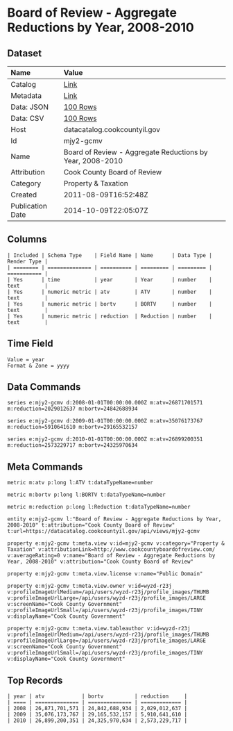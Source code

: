 # Board of Review - Aggregate Reductions by Year, 2008-2010

## Dataset

| Name | Value |
| :--- | :---- |
| Catalog | [Link](https://catalog.data.gov/dataset/board-of-review-aggregate-reductions-by-year-2008-2010-24c74) |
| Metadata | [Link](https://datacatalog.cookcountyil.gov/api/views/mjy2-gcmv) |
| Data: JSON | [100 Rows](https://datacatalog.cookcountyil.gov/api/views/mjy2-gcmv/rows.json?max_rows=100) |
| Data: CSV | [100 Rows](https://datacatalog.cookcountyil.gov/api/views/mjy2-gcmv/rows.csv?max_rows=100) |
| Host | datacatalog.cookcountyil.gov |
| Id | mjy2-gcmv |
| Name | Board of Review - Aggregate Reductions by Year, 2008-2010 |
| Attribution | Cook County Board of Review |
| Category | Property & Taxation |
| Created | 2011-08-09T16:52:48Z |
| Publication Date | 2014-10-09T22:05:07Z |

## Columns

```ls
| Included | Schema Type    | Field Name | Name      | Data Type | Render Type |
| ======== | ============== | ========== | ========= | ========= | =========== |
| Yes      | time           | year       | Year      | number    | text        |
| Yes      | numeric metric | atv        | ATV       | number    | text        |
| Yes      | numeric metric | bortv      | BORTV     | number    | text        |
| Yes      | numeric metric | reduction  | Reduction | number    | text        |
```

## Time Field

```ls
Value = year
Format & Zone = yyyy
```

## Data Commands

```ls
series e:mjy2-gcmv d:2008-01-01T00:00:00.000Z m:atv=26871701571 m:reduction=2029012637 m:bortv=24842688934

series e:mjy2-gcmv d:2009-01-01T00:00:00.000Z m:atv=35076173767 m:reduction=5910641610 m:bortv=29165532157

series e:mjy2-gcmv d:2010-01-01T00:00:00.000Z m:atv=26899200351 m:reduction=2573229717 m:bortv=24325970634
```

## Meta Commands

```ls
metric m:atv p:long l:ATV t:dataTypeName=number

metric m:bortv p:long l:BORTV t:dataTypeName=number

metric m:reduction p:long l:Reduction t:dataTypeName=number

entity e:mjy2-gcmv l:"Board of Review - Aggregate Reductions by Year, 2008-2010" t:attribution="Cook County Board of Review" t:url=https://datacatalog.cookcountyil.gov/api/views/mjy2-gcmv

property e:mjy2-gcmv t:meta.view v:id=mjy2-gcmv v:category="Property & Taxation" v:attributionLink=http://www.cookcountyboardofreview.com/ v:averageRating=0 v:name="Board of Review - Aggregate Reductions by Year, 2008-2010" v:attribution="Cook County Board of Review"

property e:mjy2-gcmv t:meta.view.license v:name="Public Domain"

property e:mjy2-gcmv t:meta.view.owner v:id=wyzd-r23j v:profileImageUrlMedium=/api/users/wyzd-r23j/profile_images/THUMB v:profileImageUrlLarge=/api/users/wyzd-r23j/profile_images/LARGE v:screenName="Cook County Government" v:profileImageUrlSmall=/api/users/wyzd-r23j/profile_images/TINY v:displayName="Cook County Government"

property e:mjy2-gcmv t:meta.view.tableauthor v:id=wyzd-r23j v:profileImageUrlMedium=/api/users/wyzd-r23j/profile_images/THUMB v:profileImageUrlLarge=/api/users/wyzd-r23j/profile_images/LARGE v:screenName="Cook County Government" v:profileImageUrlSmall=/api/users/wyzd-r23j/profile_images/TINY v:displayName="Cook County Government"
```

## Top Records

```ls
| year | atv            | bortv          | reduction     | 
| ==== | ============== | ============== | ============= | 
| 2008 | 26,871,701,571 | 24,842,688,934 | 2,029,012,637 | 
| 2009 | 35,076,173,767 | 29,165,532,157 | 5,910,641,610 | 
| 2010 | 26,899,200,351 | 24,325,970,634 | 2,573,229,717 | 
```